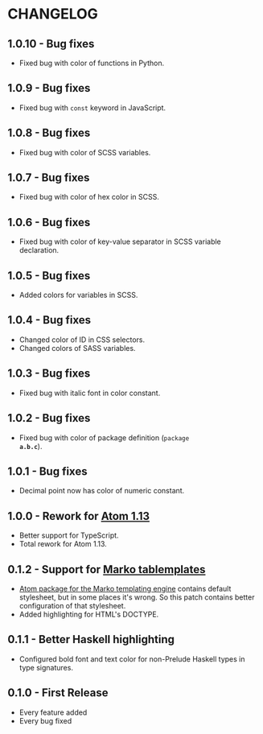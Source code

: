 # CHANGELOG

## 1.0.10 - Bug fixes

-   Fixed bug with color of functions in Python.

## 1.0.9 - Bug fixes

-   Fixed bug with `const` keyword in JavaScript.

## 1.0.8 - Bug fixes

-   Fixed bug with color of SCSS variables.

## 1.0.7 - Bug fixes

-   Fixed bug with color of hex color in SCSS.

## 1.0.6 - Bug fixes

-   Fixed bug with color of key-value separator in SCSS variable declaration.

## 1.0.5 - Bug fixes

-   Added colors for variables in SCSS.

## 1.0.4 - Bug fixes

-   Changed color of ID in CSS selectors.
-   Changed colors of SASS variables.

## 1.0.3 - Bug fixes

-   Fixed bug with italic font in color constant.

## 1.0.2 - Bug fixes

-   Fixed bug with color of package definition (<code>package <b>a.b.c</b></code>).

## 1.0.1 - Bug fixes

-   Decimal point now has color of numeric constant.

## 1.0.0 - Rework for [Atom 1.13](http://blog.atom.io/2017/01/10/atom-1-13.html)

-   Better support for TypeScript.
-   Total rework for Atom 1.13.

## 0.1.2 - Support for [Marko tablemplates](http://markojs.com)

-   [Atom package for the Marko templating engine](https://atom.io/packages/language-marko) contains default stylesheet,
    but in some places it's wrong. So this patch contains better configuration of that stylesheet.
-   Added highlighting for HTML's DOCTYPE.

## 0.1.1 - Better Haskell highlighting

-   Configured bold font and text color for non-Prelude Haskell types in type signatures.

## 0.1.0 - First Release

-   Every feature added
-   Every bug fixed
